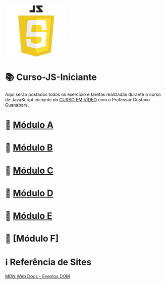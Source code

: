 ![image](https://github.com/leosviana/Curso-JS/blob/main/extras/imagem-js.png)

# :books: Curso-JS-Iniciante

Aqui serão postados todos os exercício e tarefas realizadas durante o curso de JavaScript iniciante do [CURSO EM VÍDEO](https://www.youtube.com/watch?v=1-w1RfGIov4&list=PLHz_AreHm4dlsK3Nr9GVvXCbpQyHQl1o1) com o Professor Gustavo Guanabara.

# :file_folder: [Módulo A](https://github.com/leosviana/Curso-JS-Iniciante/tree/main/Modulo%20A/README.md)<br>
# :file_folder: [Módulo B](https://github.com/leosviana/Curso-JS-Iniciante/tree/main/Modulo%20B/README.md)<br>
# :file_folder: [Módulo C](https://github.com/leosviana/Curso-JS-Iniciante/tree/main/Modulo%20C/README.md)<br>
# :file_folder: [Módulo D](https://github.com/leosviana/Curso-JS-Iniciante/tree/main/Modulo%20D/README.md)<br>
# :file_folder: [Módulo E](https://github.com/leosviana/Curso-JS-Iniciante/tree/main/Modulo%20E/README.md)<br>
# :file_folder: [Módulo F]<!-- (https://github.com/leosviana/Curso-JS-Iniciante/tree/main/Modulo%20F/README.md)<br> --><br>

# :information_source: Referência de Sites
[MDN Web Docs - Eventos DOM](https://developer.mozilla.org/pt-BR/docs/Web/Events) <a target="blank_"><br>
